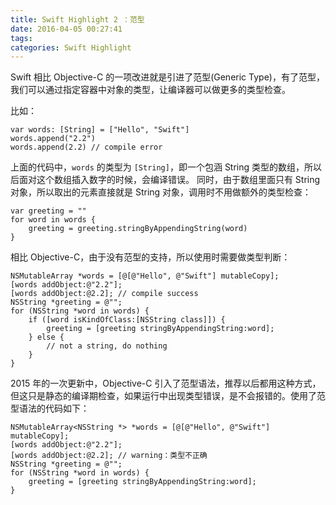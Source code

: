 ```yaml
---
title: Swift Highlight 2 ：范型
date: 2016-04-05 00:27:41
tags:
categories: Swift Highlight
---
```


Swift 相比 Objective-C 的一项改进就是引进了范型(Generic Type)，有了范型，我们可以通过指定容器中对象的类型，让编译器可以做更多的类型检查。

<!-- more -->

比如：
```
var words: [String] = ["Hello", "Swift"]
words.append("2.2")
words.append(2.2) // compile error
```
上面的代码中，`words` 的类型为 `[String]`，即一个包涵 String 类型的数组，所以后面对这个数组插入数字的时候，会编译错误。
同时，由于数组里面只有 String 对象，所以取出的元素直接就是 String 对象，调用时不用做额外的类型检查：
```
var greeting = ""
for word in words {
    greeting = greeting.stringByAppendingString(word)
}
```
相比 Objective-C，由于没有范型的支持，所以使用时需要做类型判断：
```
NSMutableArray *words = [@[@"Hello", @"Swift"] mutableCopy];
[words addObject:@"2.2"];
[words addObject:@2.2]; // compile success
NSString *greeting = @"";
for (NSString *word in words) {
    if ([word isKindOfClass:[NSString class]]) {
        greeting = [greeting stringByAppendingString:word];
    } else {
        // not a string, do nothing
    }
}
```

2015 年的一次更新中，Objective-C 引入了范型语法，推荐以后都用这种方式，但这只是静态的编译期检查，如果运行中出现类型错误，是不会报错的。使用了范型语法的代码如下：

```
NSMutableArray<NSString *> *words = [@[@"Hello", @"Swift"] mutableCopy];
[words addObject:@"2.2"];
[words addObject:@2.2]; // warning：类型不正确
NSString *greeting = @"";
for (NSString *word in words) {
    greeting = [greeting stringByAppendingString:word];
}    
```
